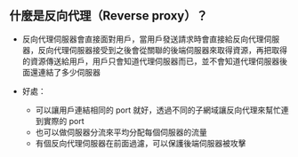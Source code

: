 ## 什麼是反向代理（Reverse proxy）？

- 反向代理伺服器會直接面對用戶，當用戶發送請求時會直接給反向代理伺服器，反向代理伺服器接受到之後會從關聯的後端伺服器來取得資源，再把取得的資源傳送給用戶，用戶只會知道代理伺服器而已，並不會知道代理伺服器後面還連結了多少伺服器

- 好處：
  - 可以讓用戶連結相同的 port 就好，透過不同的子網域讓反向代理來幫忙連到實際的 port
  - 也可以做伺服器分流來平均分配每個伺服器的流量
  - 有個反向代理伺服器在前面過濾，可以保護後端伺服器被攻擊
  